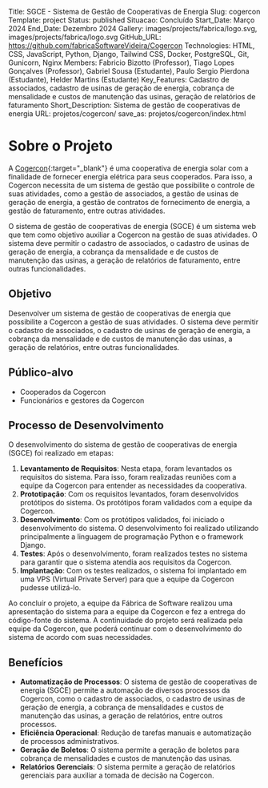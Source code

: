 Title: SGCE - Sistema de Gestão de Cooperativas de Energia
Slug: cogercon
Template: project
Status: published
Situacao: Concluído
Start_Date: Março 2024
End_Date: Dezembro 2024
Gallery: images/projects/fabrica/logo.svg, images/projects/fabrica/logo.svg
GitHub_URL: https://github.com/fabricaSoftwareVideira/Cogercon
Technologies: HTML, CSS, JavaScript, Python, Django, Tailwind CSS, Docker, PostgreSQL, Git, Gunicorn, Nginx
Members: Fabricio Bizotto (Professor), Tiago Lopes Gonçalves (Professor), Gabriel Sousa (Estudante), Paulo Sergio Pierdona (Estudante), Helder Martins (Estudante)
Key_Features: Cadastro de associados, cadastro de usinas de geração de energia, cobrança de mensalidade e custos de manutenção das usinas, geração de relatórios de faturamento
Short_Description: Sistema de gestão de cooperativas de energia
URL: projetos/cogercon/
save_as: projetos/cogercon/index.html

# Sobre o Projeto

A [Cogercon](https://cogercon.coop.br){:target="\_blank"} é uma cooperativa de energia solar com a finalidade de fornecer energia elétrica para seus cooperados. Para isso, a Cogercon necessita de um sistema de gestão que possibilite o controle de suas atividades, como a gestão de associados, a gestão de usinas de geração de energia, a gestão de contratos de fornecimento de energia, a gestão de faturamento, entre outras atividades.

O sistema de gestão de cooperativas de energia (SGCE) é um sistema web que tem como objetivo auxiliar a Cogercon na gestão de suas atividades. O sistema deve permitir o cadastro de associados, o cadastro de usinas de geração de energia, a cobrança da mensalidade e de custos de manutenção das usinas, a geração de relatórios de faturamento, entre outras funcionalidades.

## Objetivo

Desenvolver um sistema de gestão de cooperativas de energia que possibilite a Cogercon a gestão de suas atividades. O sistema deve permitir o cadastro de associados, o cadastro de usinas de geração de energia, a cobrança da mensalidade e de custos de manutenção das usinas, a geração de relatórios, entre outras funcionalidades.

## Público-alvo

- Cooperados da Cogercon
- Funcionários e gestores da Cogercon

## Processo de Desenvolvimento

O desenvolvimento do sistema de gestão de cooperativas de energia (SGCE) foi realizado em etapas:

1. **Levantamento de Requisitos**: Nesta etapa, foram levantados os requisitos do sistema. Para isso, foram realizadas reuniões com a equipe da Cogercon para entender as necessidades da cooperativa.
2. **Prototipação**: Com os requisitos levantados, foram desenvolvidos protótipos do sistema. Os protótipos foram validados com a equipe da Cogercon.
3. **Desenvolvimento**: Com os protótipos validados, foi iniciado o desenvolvimento do sistema. O desenvolvimento foi realizado utilizando principalmente a linguagem de programação Python e o framework Django.
4. **Testes**: Após o desenvolvimento, foram realizados testes no sistema para garantir que o sistema atendia aos requisitos da Cogercon.
5. **Implantação**: Com os testes realizados, o sistema foi implantado em uma VPS (Virtual Private Server) para que a equipe da Cogercon pudesse utilizá-lo.

Ao concluír o projeto, a equipe da Fábrica de Software realizou uma apresentação do sistema para a equipe da Cogercon e fez a entrega do código-fonte do sistema. A continuidade do projeto será realizada pela equipe da Cogercon, que poderá continuar com o desenvolvimento do sistema de acordo com suas necessidades.

## Benefícios

- **Automatização de Processos**: O sistema de gestão de cooperativas de energia (SGCE) permite a automação de diversos processos da Cogercon, como o cadastro de associados, o cadastro de usinas de geração de energia, a cobrança de mensalidades e custos de manutenção das usinas, a geração de relatórios, entre outros processos.
- **Eficiência Operacional**: Redução de tarefas manuais e automatização de processos administrativos.
- **Geração de Boletos**: O sistema permite a geração de boletos para cobrança de mensalidades e custos de manutenção das usinas.
- **Relatórios Gerenciais**: O sistema permite a geração de relatórios gerenciais para auxiliar a tomada de decisão na Cogercon.
